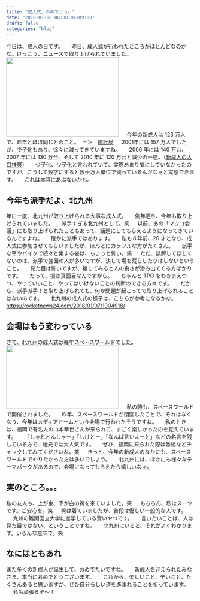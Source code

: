 ```yaml
---
title: "成人式、おめでとう。"
date: "2018-01-08 06:30:04+09:00"
draft: false
categories: "blog"
---
```

今日は、成人の日です。
　
昨日、成人式が行われたところがほとんどなのかな。けっこう、ニュースで取り上げられていました。
　
<img src="https://hiroshifujita.com/cms/wp-content/uploads/2018/01/8e7af13d0bc551255e2257e4621a405c_m-min-300x212.jpg" alt="" width="300" height="212" class="alignnone size-medium wp-image-282" />
　
今年の新成人は 123 万人で、昨年とほぼ同じとのこと。　＝＞　<a href="http://www.stat.go.jp/data/jinsui/topics/topi1070.htm" rel="noopener noreferrer" target="_blank">統計局</a>
　
2001年には 157 万人でしたが、少子化もあり、徐々に減ってきていますね。
　
2006 年には 140 万台、2007 年には 130 万台、そして 2010 年に 120 万台と減少の一途。（<a href="http://www.stat.go.jp/data/jinsui/topics/topi1072.htm" rel="noopener noreferrer" target="_blank">新成人の人口推移</a>）
　
少子化、少子化と言われていて、実際あまり気にしていなかったのですが、こうして数字にすると数十万人単位で減っているんだなぁと実感できます。
　
これは本当にあぶないかも。
　
## 今年も派手だよ、北九州

年に一度、北九州が取り上げられる大事な成人式。
　
例年通り、今年も取り上げられていました。
　
派手すぎる北九州として。笑
　
以前、あの「マツコ会議」にも取り上げられたこともあって、話題にしてもらえるようになってきているんですよね。
　
確かに派手ではあります。
　
私も８年前、20 才となり、成人式に参加させてもらいましたが、ほんとにカラフルな方がたくさん。
　
派手な車やバイクで続々と集まる姿は、ちょっと怖い。笑
　
ただ、誤解してほしくないのは、派手で強面の人が多いですが、決して場を荒らしたりはしないということ。
　
見た目は怖いですが、接してみると人の良さが滲み出てくる方ばかりです。
　
だって、根は真面目なんですから。
　
ちゃんと TPO をわきまえつつ、やっていいこと、やってはいけないことの判断のできる方々です。
　
だから、派手派手！と取り上げられても、何か問題が起こってで取り上げられることはないのです。
　
北九州の成人式の様子は、こちらが参考になるかな。
　
<a href="https://rocketnews24.com/2018/01/07/1004918/" rel="noopener noreferrer" target="_blank">https://rocketnews24.com/2018/01/07/1004918/</a>
　
## 会場はもう変わっている

さて、北九州の成人式は毎年スペースワールドでした。
　
<img src="https://hiroshifujita.com/cms/wp-content/uploads/2018/01/4a86b89983b8e1f2109db79ebd4f0ae4_m-min-300x169.jpg" alt="" width="300" height="169" class="alignnone size-medium wp-image-281" />
　
私の時も、スペースワールドで開催されました。
　
昨年、スペースワールドが閉園したことで、それはなくなり、今年はメディアドームという会場で行われたそうですね。
　
私のときは、福岡で有名人の山本華世さんが来られて、すごく楽しかったのを覚えています。
　
「しゃれとんしゃー」「しけとー」「なんば言いよーと」などの名言を残している方で、地元では大人気です。
　
ぜひ、福岡に来られた際は番組などチェックしてみてくださいね。笑
　
きっと、今年の新成人のなかにも、スペースワールドでやりたかった方は多いでしょう。
　
北九州には、ほかにも様々なテーマパークがあるので、会場になってもらえたら嬉しいなぁ。
　
## 実のところ。。。

私の友人も、上が金、下が白の袴を来ていました。笑
　
もちろん、私はスーツです。ご安心を。笑
　
袴は着ていましたが、普段は優しい一般的な人です。
　
九州の難関国立大学に進学している賢いやつです。
　
言いたいことは、人は見た目ではない、ということですね。
　
北九州にいると、それがよくわかります。いろんな意味で。笑
　
## なにはともあれ

また多くの新成人が誕生して、おめでたいですね。
　
新成人を迎えられたみなさま、本当におめでとうございます。
　
これから、楽しいこと、辛いこと、たくさんあると思いますが、ぜひ自分らしい道を進まれることを祈っています。
　
私も頑張るぞ〜！